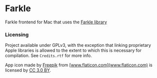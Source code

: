 # Farkle

Farkle frontend for Mac that uses the [Farkle library](https://github.com/Arc676/Farkle)

### Licensing

Project available under GPLv3, with the exception that linking proprietary Apple libraries is allowed to the extent to which this is necessary for compilation. See `Credits.rtf` for more info.

App icon made by [Freepik](http://www.freepik.com) from [www.flaticon.com](www.flaticon.com) is licensed by [CC 3.0 BY](http://creativecommons.org/licenses/by/3.0/).
